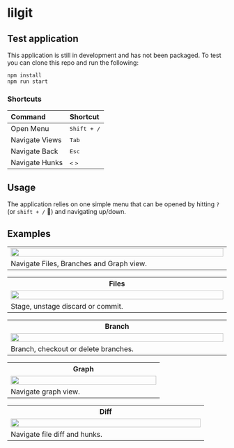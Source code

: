 # lilgit

## Test application

This application is still in development and has not been packaged. To test you can clone this repo and run the following:

```
npm install
npm run start
```

### Shortcuts
| Command         | Shortcut                   |
| :-------------- | :------------------------- |
| Open Menu       | <kbd>Shift + /</kbd>       |
| Navigate Views  | <kbd>Tab</kbd>             |
| Navigate Back   | <kbd>Esc</kbd>             |
| Navigate Hunks   | <kbd><</kbd> <kbd>></kbd> |


## Usage

The application relies on one simple menu that can be opened by hitting `?` (or `shift + /` 🤷) and navigating up/down.

## Examples

<table>
    <tr>
        <td width="50%">
            <img src="https://github.com/51n7/lilgit/assets/2657818/f7221be6-d7ed-4586-bbb7-d7d478bc5f46" width="100%">
        </td>
    </tr>
    <tr>
        <td width="50%">Navigate Files, Branches and Graph view.</td>
    </tr>
</table>

<table>
    <tr>
        <th>Files</th>
    </tr>
    <tr>
        <td width="50%">
            <img src="https://github.com/51n7/lilgit/assets/2657818/737c29a7-8800-4fa2-b501-4cdc8bff8718" width="100%">
        </td>
    </tr>
    <tr>
        <td width="50%">Stage, unstage discard or commit.</td>
    </tr>
</table>

<table>
    <tr>
        <th>Branch</th>
    </tr>
    <tr>
        <td width="50%">
            <img src="https://github.com/51n7/lilgit/assets/2657818/021082c0-3780-45ab-8c79-4f204ce47a98" width="100%">
        </td>
    </tr>
    <tr>
        <td width="50%">Branch, checkout or delete branches.</td>
    </tr>
</table>

<table>
    <tr>
        <th>Graph</th>
    </tr>
    <tr>
        <td width="50%">
            <img src="https://github.com/51n7/lilgit/assets/2657818/e06d9bc6-a340-472c-89ef-c374cb22e2e6" width="100%">
        </td>
    </tr>
    <tr>
        <td width="50%">Navigate graph view.</td>
    </tr>
</table>

<table>
    <tr>
        <th>Diff</th>
    </tr>
    <tr>
        <td width="50%">
            <!-- <img src="https://github.com/51n7/lilgit/assets/2657818/c535e0de-cd26-4ddd-86c2-d1f0365129e6" width="100%"> -->
            <!-- <img src="https://github.com/51n7/lilgit/assets/2657818/657bd647-c169-470c-9cd6-c0a6eafa7fcf" width="100%"> -->
            <img src="https://github.com/51n7/lilgit/assets/2657818/4dd51508-41e8-4a34-ae57-9b07d1f70555" width="100%">
        </td>
    </tr>
    <tr>
        <td width="50%">Navigate file diff and hunks.</td>
    </tr>
</table>






